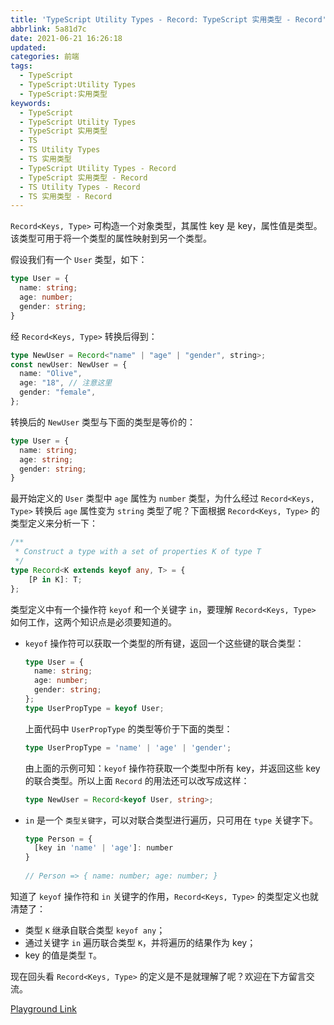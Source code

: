 ```yaml
---
title: 'TypeScript Utility Types - Record: TypeScript 实用类型 - Record'
abbrlink: 5a81d7c
date: 2021-06-21 16:26:18
updated:
categories: 前端
tags:
  - TypeScript
  - TypeScript:Utility Types
  - TypeScript:实用类型
keywords:
  - TypeScript
  - TypeScript Utility Types
  - TypeScript 实用类型
  - TS
  - TS Utility Types
  - TS 实用类型
  - TypeScript Utility Types - Record
  - TypeScript 实用类型 - Record
  - TS Utility Types - Record
  - TS 实用类型 - Record
---
```


`Record<Keys, Type>` 可构造一个对象类型，其属性 key 是 key，属性值是类型。该类型可用于将一个类型的属性映射到另一个类型。

假设我们有一个 `User` 类型，如下：

<!-- more -->

```typescript
type User = {
  name: string;
  age: number;
  gender: string;
}
```

经 `Record<Keys, Type>` 转换后得到：

```typescript
type NewUser = Record<"name" | "age" | "gender", string>;
const newUser: NewUser = {
  name: "Olive",
  age: "18", // 注意这里
  gender: "female",
};
```

转换后的 `NewUser` 类型与下面的类型是等价的：

```typescript
type User = {
  name: string;
  age: string;
  gender: string;
}
```

最开始定义的 `User` 类型中 `age` 属性为 `number` 类型，为什么经过 `Record<Keys, Type>` 转换后 `age` 属性变为 `string` 类型了呢？下面根据 `Record<Keys, Type>` 的类型定义来分析一下：

```typescript
/**
 * Construct a type with a set of properties K of type T
 */
type Record<K extends keyof any, T> = {
    [P in K]: T;
};
```

类型定义中有一个操作符 `keyof` 和一个关键字 `in`，要理解 `Record<Keys, Type>` 如何工作，这两个知识点是必须要知道的。

- `keyof` 操作符可以获取一个类型的所有键，返回一个这些键的联合类型：

  ```typescript
  type User = {
    name: string;
    age: number;
    gender: string;
  };
  type UserPropType = keyof User;
  ```

  上面代码中 `UserPropType` 的类型等价于下面的类型：

  ```typescript
  type UserPropType = 'name' | 'age' | 'gender';
  ```

  由上面的示例可知：`keyof` 操作符获取一个类型中所有 key，并返回这些 key 的联合类型。所以上面 `Record` 的用法还可以改写成这样：

  ```typescript
  type NewUser = Record<keyof User, string>;
  ```

- `in` 是一个 `类型关键字`，可以对联合类型进行遍历，只可用在 `type` 关键字下。

  ```typescript
  type Person = {
    [key in 'name' | 'age']: number
  }
   
  // Person => { name: number; age: number; }
  ```

知道了 `keyof` 操作符和 `in` 关键字的作用，`Record<Keys, Type>` 的类型定义也就清楚了：

- 类型 `K` 继承自联合类型 `keyof any`；
- 通过关键字 `in` 遍历联合类型 `K`，并将遍历的结果作为 key；
- key 的值是类型 `T`。

现在回头看 `Record<Keys, Type>` 的定义是不是就理解了呢？欢迎在下方留言交流。

[Playground Link](https://www.typescriptlang.org/zh/play?#code/C4TwDgpgBAqgzhATlAvFA3gKCjqA7AQwFsIAuKOYRASzwHMBubXAus-AVyICMkncobPABMk5SjXpMAvpjmhIUAHIQA7vCSooAJQgBjAPaJhAHgDWEEAYBmsBIgA0FKrToA+JpkN5K+NRsRyFXV7LSwcQhJyACIAeQAbagA3CGiHZlZ2aIBGAA40qAB6QqhAC5tAeENATfjAGcTmIVFAqGjrCCICeNT06QYgA)



